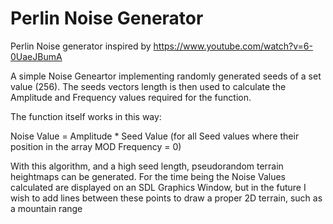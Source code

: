 # Perlin Noise Generator
Perlin Noise generator inspired by https://www.youtube.com/watch?v=6-0UaeJBumA

A simple Noise Geneartor implementing randomly generated seeds of a set value (256). The seeds vectors length is then used to calculate the Amplitude and Frequency values required for the function.

The function itself works in this way:

Noise Value = Amplitude * Seed Value (for all Seed values where their position in the array MOD Frequency = 0)

With this algorithm, and a high seed length, pseudorandom terrain heightmaps can be generated. For the time being the Noise Values calculated are displayed on an SDL Graphics Window, but in the future I wish to add lines between these points to draw a proper 2D terrain, such as a mountain range

